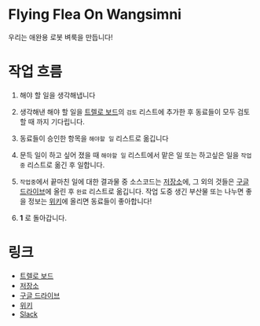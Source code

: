 # Flying Flea On Wangsimni
우리는 애완용 로봇 벼룩을 만듭니다!

# 작업 흐름
1. 해야 할 일을 생각해냅니다

2. 생각해낸 해야 할 일을 [트렐로 보드]의 `검토` 리스트에 추가한 후 동료들이 모두 검토할 때 까지 기다립니다.

3. 동료들이 승인한 항목을 `해야할 일` 리스트로 옮깁니다

4. 문득 일이 하고 싶어 졌을 때 `해야할 일` 리스트에서 맡은 일 또는 하고싶은 일을 `작업중` 리스트로 옮긴 후 일합니다.

5. `작업중`에서 끝마친 일에 대한 결과물 중 소스코드는 [저장소]에, 그 외의 것들은 [구글 드라이브]에 올린 후 `완료` 리스트로 옮깁니다. 작업 도중 생긴 부산물 또는 나누면 좋을 정보는 [위키]에 올리면 동료들이 좋아합니다!

6. **1** 로 돌아갑니다.


# 링크
* [트렐로 보드]
* [저장소]
* [구글 드라이브]
* [위키]
* [Slack]

[트렐로 보드]: https://trello.com/b/dhSjIcEa/flying-flea-on-wangsimni
[저장소]: https://github.com/teamwangsimni/flying-flea-on-wangsimni
[구글 드라이브]: https://drive.google.com/folderview?id=0Bw1SGNR6SD0QRTRrX1NadlFXZk0&usp=sharing
[위키]: https://github.com/teamwangsimni/flying-flea-on-wangsimni/wiki
[Slack]: https://teamwangsimni.slack.com

